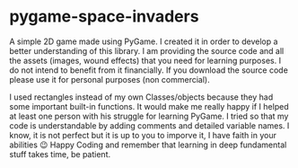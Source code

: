 # pygame-space-invaders
A simple 2D game made using PyGame. I created it in order to develop a better understanding of this library. I am providing the source code and all the assets (images, wound effects) that you need for learning purposes. 
I do not intend to benefit from it financially. If you download the source code please use it for personal purposes (non commercial).

I used rectangles instead of my own Classes/objects because they had some important built-in functions. 
It would make me really happy if I helped at least one person with his struggle for learning PyGame. I tried so that my code is understandable by adding comments and detailed variable names.
I know, it is not perfect but it is up to you to imporve it, I have faith in your abilities 😉
Happy Coding and remember that learning in deep fundamental stuff takes time, be patient.
